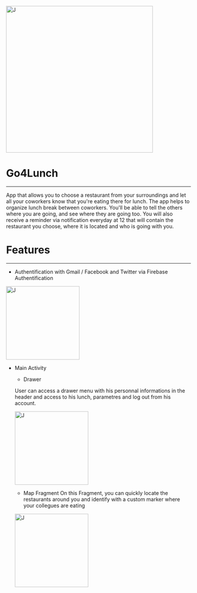 <img src="https://lh3.googleusercontent.com/T6Lc2HdA2ANIJnMNdVnlGpB-qkRqbMC0kGpchFsA1FiqG5BXrz1soEBqrF25yKtHzsRz2IKcMAnhMNhpQV2B2KjeO6fIkjqJTb_vHH4TGk-MnLle7bkkBiWeHFQphW9pmWrSWzY3klqYFGomjNkluZQev1GZY3GmmEa3ZctYJBrXeAySfFDstN30bfv0pvfcn1m7l8awmrxnD7DHqyNsf7Aw4h11yJlEEq950Vvj8ePL6Pn0THMCowJ4tZ63F9GfNnZU6wKur0_DUwFQ7sSc4DDgj0nobhmpLgSg5Yqi8DT7skR2cEE3kZFoQWkMJWSIndL6xmPazSCm6r7L8LJOtvOoYtlfQsE6gYAAJ6sQByvAFM_wU32l8jkqEQHfWAQRL07fsZTLbVOExD1Y36SmW0sLsA3k_p4Nonr8iyMvgUv_CCmgIk3CITUkb0AoCnG4yEZuOEYKCirDFEBQe2a2hdXDPD5l2muMuiZumnInqHTgz4N8YKmcpTgfKRiY91cnQwE1YRwBvR3QrmeFh7bpuW5cZq5YE3nZZBgAQczgjHeBdX_F9mg5S0EM1WialmEB983VaRkMgRxj3IkT6OYqXGHqw5ekBIm_CqVz1mABPr4JAtVU-J_A2i64voj1V8ES-0gAc6by2JrTNiVjCIGB3QL3MxCdZl7daswZ6bSkoiBEbZJGIugEf_loIOfdwRdTB8npblNZ3Fq88HZXMZrZp4oyln-cRje43p_n9mZsYSRwQTfm_6YJfZAPhyT5_A=w555-h471-no?authuser=0"
alt="J" width="400"/>

# Go4Lunch
---

App that allows you to choose a restaurant from your surroundings and let all your coworkers know that you're eating there for lunch. The app helps to organize
lunch break between coworkers. You'll be able to tell the others where you are going, and see where they are going too. You will also receive a reminder via notification
everyday at 12 that will contain the restaurant you choose, where it is located and who is going with you.


# Features 
---
- Authentification with Gmail / Facebook and Twitter via Firebase Authentification


<img src="https://lh3.googleusercontent.com/52n5INTkSqBXv5pjCvWSweweS7r3BbEgXpFNRB5EXId3KbmSXEGw3n-qWaNgQ0sPyHq85adfibJpxkBF-PD5J_RzDL7peD5A_LK4GhRfW0zJQzpoV0YGjs75oaGqCMYtJTukfegG_JM4MFfnwHxI7PF6kx4TQKF1OI156Rgr-nqeGGKKoD0PyeMUb2gs-WlmmukBynNpfG-uTzEze6c-yDllqPPMKFI0Pn8awL8hcFoTo7t2pUO1eEDH174zRYLUOvf-h5DGH1I1Btoswgt4m7IeFS9ZkcySmjszEnuFEdvM6HgEiRXb3yPsqnxQwoqr_rTxcTZkaj34iI1bs5eDavBXo27aW3orcU5MtY3yipo3nUscv1IAb5I-Tz-eDwh6C6h2BgKd2KqPU-ZPZQexqQJuDqpFl5KqOzZYKTHABhlFJDnIx6rgwJNwJALY8oG4aTyDrMt4V1ctoh-ohPwF4wIF_gD1odkjBiuEjq3-DsoQKaWWot7tROoNNJdKYA3tovuBxcUG8drftB8nZpi1mVgptkjTKqcOce6ZF2jDuABDstkdg43VJOB1oCtcG1hXPZGlnxO-PlEO2SYduRghuf6AsYgBNicv_mvokmciQYWgYjOAgbKVyrhyH1PXcQfD4HkqFFwoLIlZWdqGbEKFJgaTSrTcWkS-EgJJZmBwFzeFzDlX9sA6nOOmTcQ1TicPjLlVP3lhgubVhPSNY0OTkITMj9MhHCTT-T6Le-uLV0feFIianqOGgX79TIEjlw=w469-h937-no?authuser=0" alt="J" width="200"/>

- Main Activity 
  
  - Drawer 
  
  User can access a drawer menu with his personnal informations in the header and access to his lunch, parametres and log out from his account.
  
  <img src="https://lh3.googleusercontent.com/xrCqGcMYGpX419S5l7bd6ZZiKn76ZKmXGH6nvUV1iF2bC3VAVPT3zej01lGtxEGSoG3puXE07Uj8GlD-wCuhOiv2isGjxScXx8tZaG25eJ0Cg4TdIiTqB5rvho15-W-iKOOEtVEuEsp7q3nsiMqDXFYKiipRWaWPXXdv4V1A-0HJ69PVXdj4OPj6K5bIvCwHS_itgC0yVrlFbhHxgZu6Pnzl7nQA-FbBx0-9uwHQCwYb3lBhOAC-_LgbWpwQBjYpHbVf4T2P_9oZ0WIMq3a2l0YBjKRVc0hT2AcbjfcyisUqhruf7wWBC-gRJtKh8Wc2AXopqBTjEdAm3yK8Tm0ZaZUAmDJrKplBr6zJPY_JXy9KAc9SakXCsHQ0rnW-mlnPW8eKssYwOhFRagkgYfSeOF9rW3lXI7ZWEnaJc0KhXnxVG0QRfCTi2jSEk-LhY1oc8Tc1cmwdXkOQF9I4L1z_O8RXh-0N8HZ02Bx8fnODgayppS7sPQ5W0xYkE7zWGv4RwIUU9yg4GqElXBm_O8Rr_uRcpqYo7Tyqez9Ydn693BodTesi0WY2ZcRhGIcezFTF38MmqV2FQn2VrKr57KTUp4txroDtqWhhwhBYyYuO_UfnirwfZAOqXNqN-j3itI6c4f5_SZHBlnMQxQpOHoquYnTzLeLYk3OmP2gr8sWIl239LrGAUUR1Z67GyHzFmT-ZR515CNq8UrCuz1-PJEqXXBS8eeHrkZmGfGVc_caPO1Q_mWXl0Us0eUmPYRGewA=w469-h937-no?authuser=0"
  alt="J" width="200"/>

  - Map Fragment 
  On this Fragment, you can quickly locate the restaurants around you and identify with a custom marker where your collegues are eating 
  
  <img src="https://lh3.googleusercontent.com/u9niDNiRwVDgrZuLAr0OdJs1rEWpZl4dediGKWWesPxYgJbFoh99AeW28IyxkuB8z1_UjUOfpbHYIqZ3GMpXUuULDip6xu9prtJWNtzrUFr0rEts2z3vmyPoiQ6WG10VwpmxVSad3UMm-YI06gB7HzyBc1vbwFx8H48Vtvq_kge_fyQ1NbSYHcqQB0ytv2On70HuHP63O_fM2Fae2SOv3itQ6CfwGrqr4QZjB2PbkMu5qq8BSfwUNZeKvZtkqKPb3Tp8RL-iknPjCYzgVQiqOW8S-yaxoXeBXLLeG1Dulj3kQakMGxl-OcaY2U4oX2uyBA_6LpiMN3VqFdY8aoAwEpVhv6GA8BLkxQy_nTaMvI64dH2uoKi2LpWIHtmByAwNtAc0a1c6gd-Dbrmq2IeJTAWvbJaPVzYQIUDzHUuQe48Kk6wh9OzdMQtavGb1GThbv9snPHtTdcDn911qli67TBRdRo1MvnfISaJMkqh0nwm_Zatijh-NrGpQTXySgd9L7Z-XoMViTHV5EYaTk32mFwTJYENIABdGiadQUn_qlysaGy2GUgZ2mMQcMCEtV0uGmHfePD48wT-mCRdT0K8nURYI78fyBwyvBOb-R7CYJl-BLWpm0oRWPKCZQWv2aTP1-7uDD7HDGRUDuPyhBaPnC8hnfK5_Kj3VnKBr7IiASuGGjif2LcurSplZeqzJ9LcaLWHmlqYlAXhMz2_5aDDXik_qROGNK7qC0pUv3KBGNFbwkii2YUi8jYRQJL4Cfw=w469-h937-no?authuser=0"
  alt="J" width="200"/>


